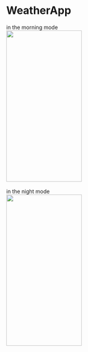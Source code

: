 # WeatherApp
in the morning mode
<br>
<img src="https://user-images.githubusercontent.com/47791578/138097226-13841d1c-4969-45f6-9541-37cf6b28184f.jpeg" width="200" height="400">
<br>
<br>
in the night mode
<br>
<img src="https://user-images.githubusercontent.com/47791578/138097307-ff8482c8-0c95-4397-9abb-fb19caa44af6.jpeg" width="200" height="400">

